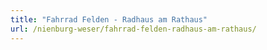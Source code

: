 ```yaml
---
title: "Fahrrad Felden - Radhaus am Rathaus"
url: /nienburg-weser/fahrrad-felden-radhaus-am-rathaus/
---
```

